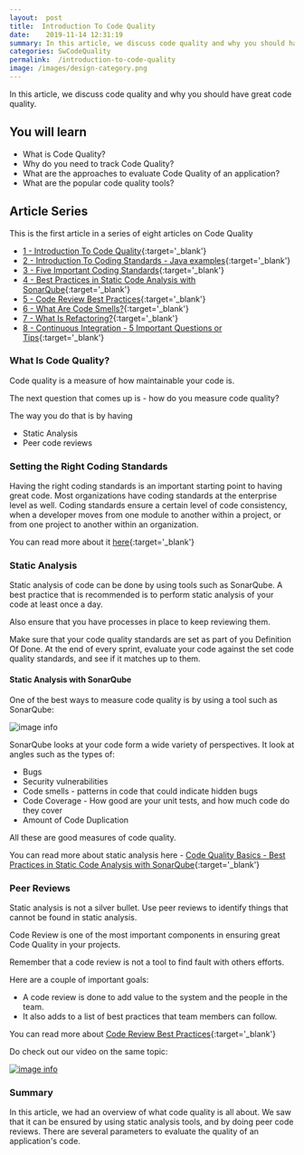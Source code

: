 ```yaml
---
layout:  post
title:  Introduction To Code Quality
date:    2019-11-14 12:31:19
summary: In this article, we discuss code quality and why you should have great code quality. 
categories: SwCodeQuality
permalink:  /introduction-to-code-quality
image: /images/design-category.png
---
```


In this article, we discuss code quality and why you should have great code quality.

## You will learn
- What is Code Quality?
- Why do you need to track Code Quality?
- What are the approaches to evaluate Code Quality of an application?
- What are the popular code quality tools? 



## Article Series

This is the first article in a series of eight articles on Code Quality
- [1 - Introduction To Code Quality](/introduction-to-code-quality){:target='_blank'}
- [2 - Introduction To Coding Standards - Java examples](/coding-standards-with-java-examples){:target='_blank'}
- [3 - Five Important Coding Standards](/code-quality-five-important-coding-standards){:target='_blank'}
- [4 - Best Practices in Static Code Analysis with SonarQube](/static-code-analysis-and-code-quality-best-practices-sonarqube){:target='_blank'}
- [5 - Code Review Best Practices](/code-review-best-practices){:target='_blank'}
- [6 - What Are Code Smells?](/code-quality-code-smells){:target='_blank'}
- [7 - What Is Refactoring?](/code-quality-basics-introduction-to-refactoring){:target='_blank'}
- [8 - Continuous Integration - 5 Important Questions or Tips](/five-tips-on-continuous-integration-best-practices){:target='_blank'}

### What Is Code Quality?

Code quality is a measure of how maintainable your code is. 

The next question that comes up is - how do you measure code quality? 

The way you do that is by having 
* Static Analysis
* Peer code reviews

### Setting the Right Coding Standards

Having the right coding standards is an important starting point to having great code. Most organizations have coding standards at the enterprise level as well. Coding standards ensure a certain level of code consistency, when a developer moves from one module to another within a project, or from one project to another within an organization.  

You can read more about it [here](/coding-standards-with-java-examples){:target='_blank'}


### Static Analysis

Static analysis of code can be done by using tools such as SonarQube. A best practice that is recommended is to perform static analysis of your code at least once a day. 

Also ensure that you have processes in place to keep reviewing them. 

Make sure that your code quality standards are set as part of you Definition Of Done. At the end of every sprint, evaluate your code against the set code quality standards, and see if it matches up to them. 


#### Static Analysis with SonarQube

One of the best ways to measure code quality is by using a tool such as SonarQube:

![image info](images/Capture-079-02.png)

SonarQube looks at your code form a wide variety of perspectives. It look at angles such as the types of:
* Bugs
* Security vulnerabilities
* Code smells - patterns in code that could indicate hidden bugs
* Code Coverage - How good are your unit tests, and how much code do they cover
* Amount of Code Duplication

All these are good measures of code quality. 

You can read more about static analysis here - [Code Quality Basics - Best Practices in Static Code Analysis with SonarQube](/static-code-analysis-and-code-quality-best-practices-sonarqube){:target='_blank'}

### Peer Reviews

Static analysis is not a silver bullet. Use peer reviews to identify things that cannot be found in static analysis.

Code Review is one of the most important components in ensuring great Code Quality in your projects.

Remember that a code review is not a tool to find fault with others efforts. 

Here are a couple of important goals:
- A code review is done to add value to the system and the people in the team. 
- It also adds to a list of best practices that team members can follow.

You can read more about [Code Review Best Practices](/code-review-best-practices){:target='_blank'}

Do check out our video on the same topic:

[![image info](images/Capture-079-01.png)](https://www.youtube.com/watch?v=aGQda_tlfdw)

### Summary

In this article, we had an overview of what code quality is all about. We saw that it can be ensured by using static analysis tools, and by doing peer code reviews. There are several parameters to evaluate the quality of an application's code.

